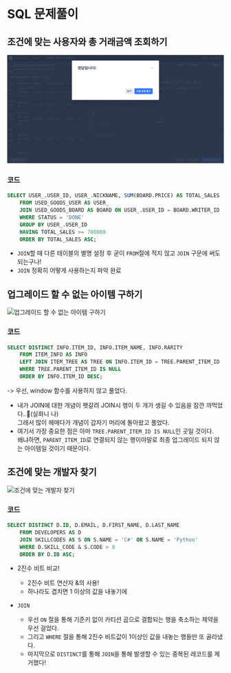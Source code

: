 # SQL 문제풀이

## 조건에 맞는 사용자와 총 거래금액 조회하기

![조건에 맞는 사용자와 총 거래금액 조회하기](../img/week3/조건에%20맞는%20사용자와%20총%20거래금액%20조회하기.png)

### 코드

```SQL
SELECT USER_.USER_ID, USER_.NICKNAME, SUM(BOARD.PRICE) AS TOTAL_SALES
    FROM USED_GOODS_USER AS USER_
    JOIN USED_GOODS_BOARD AS BOARD ON USER_.USER_ID = BOARD.WRITER_ID
    WHERE STATUS = 'DONE'
    GROUP BY USER_.USER_ID
    HAVING TOTAL_SALES >= 700000
    ORDER BY TOTAL_SALES ASC;
```

- `JOIN`할 때 다른 테이블의 별명 설정 후 굳이 `FROM`절에 적지 않고 `JOIN` 구문에 써도 되는구나!
- `JOIN` 정확히 어떻게 사용하는지 파악 완료

## 업그레이드 할 수 없는 아이템 구하기

![업그레이드 할 수 없는 아이템 구하기](../img/week3/업그레이드%20불가%20아이템.png)

### 코드

```SQL
SELECT DISTINCT INFO.ITEM_ID, INFO.ITEM_NAME, INFO.RARITY
    FROM ITEM_INFO AS INFO
    LEFT JOIN ITEM_TREE AS TREE ON INFO.ITEM_ID = TREE.PARENT_ITEM_ID
    WHERE TREE.PARENT_ITEM_ID IS NULL
    ORDER BY INFO.ITEM_ID DESC;
```

-> 우선, window 함수를 사용하지 않고 풀었다.

- 내가 JOIN에 대한 개념이 햇갈려 JOIN시 행이 두 개가 생길 수 있음을 잠깐 까먹었다..🥲(실화니 나)<br>
  그래서 많이 헤매다가 개념이 갑자기 머리에 돌아왔고 풀었다.
- 여기서 가장 중요한 점은 아마 `TREE.PARENT_ITEM_ID IS NULL`인 곳일 것이다.<br>
  왜냐하면, `PARENT_ITEM_ID`로 연결되지 않는 행이야말로 최종 업그레이드 되지 않는 아이템일 것이기 때문이다.

## 조건에 맞는 개발자 찾기

![조건에 맞는 개발자 찾기](../img/week3/조건에%20맞는%20개발자%20찾기.png)

### 코드

```SQL
SELECT DISTINCT D.ID, D.EMAIL, D.FIRST_NAME, D.LAST_NAME
    FROM DEVELOPERS AS D
    JOIN SKILLCODES AS S ON S.NAME = 'C#' OR S.NAME = 'Python'
    WHERE D.SKILL_CODE & S.CODE > 0
    ORDER BY D.ID ASC;
```

- 2진수 비트 비교!

  - 2진수 비트 연산자 &의 사용!
  - 하나라도 겹치면 1 이상의 값을 내놓기에

- `JOIN`
  - 우선 `ON` 절을 통해 기준키 없이 카티션 곱으로 결합되는 행을 축소하는 제약을 우선 걸었다.
  - 그리고 `WHERE` 절을 통해 2진수 비트값이 1이상인 값을 내놓는 행들만 또 골라냈다.
  - 마지막으로 `DISTINCT`를 통해 `JOIN`을 통해 발생할 수 있는 중복된 레코드를 제거했다!
